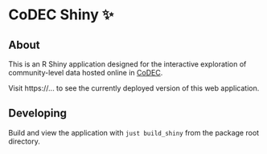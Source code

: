 # CoDEC Shiny ✨

## About

This is an R Shiny application designed for the interactive exploration of community-level data hosted online in [CoDEC](https://geomarker.io/codec).

Visit https://... to see the currently deployed version of this web application.

## Developing

Build and view the application with `just build_shiny` from the package root directory.
